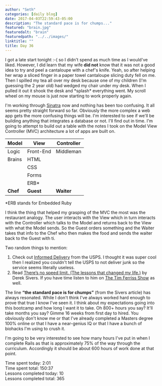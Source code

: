 ```yaml
---
author: "Seth"
categories: [daily blog]
date: 2017-04-03T22:59:43-05:00
description: "The standard pace is for chumps..."
featured: "brain.jpg"
featuredalt: "brain"
featuredpath: "../../images/"
linktitle: ""
title: Day 36
---
```


I got a late start tonight :-( so I didn't spend as much time as I would've liked. However, I did learn that my wife **did not** know that it was not a good idea to try and peel a cantaloupe with a chef's knife. Yeah, so after helping her wrap a sliced finger in a paper towel cantaloupe slicing duty fell on me. Then I spilled my tea all over my desk because one of my children (I'm guessing the 2 year old) had wedged my chair under my desk. When I pulled it out it shook the desk and \*splash* everything went. My scroll wheel on my mouse is just now starting to work properly again.

I'm working through [Sinatra][1] now and nothing has been too confusing. It all seems pretty straight forward so far. Obviously the more complex a web app gets the more confusing things will be. I'm interested to see if we'll be building anything that integrates a database or not. I'll find out in time. I'm going to attempt to build out a table with the notes I took on the Model View Controller (MVC) architecture a lot of apps are built on.

|Model|View|Controller
|---|---|---
|Logic|Front-End|Middleman
|Brains|HTML
||CSS
||Forms
||ERB*
|**Chef**|**Guest**|**Waiter**

*ERB stands for Embedded Ruby

I think the thing that helped my grasping of the MVC the most was the restaurant analogy. The user interacts with the View which in turn interacts with the Controller which talks to the Model and returns back to the View with what the Model sends. So the Guest orders something and the Waiter takes that info to the Chef who then makes the food and sends the waiter back to the Guest with ti.

Two random things to mention:
1. Check out [Informed Delivery][2] from the USPS. I thought it was super cool then I realized you couldn't tell the USPS to not deliver junk so the service seems literally useless.
2. Read [There’s no speed limit. (The lessons that changed my life.)][3] by Derek Sivers. If you have time listen to him on [The Tim Ferriss Show][4] as well.

The line **“the standard pace is for chumps”** (from the Sivers article) has always resonated. While I don't think I've always worked hard enough to prove that true I know I've seen it. I think about my expectations going into this bootcamp and how long I want it to take. Oh 800+ hours you say? It'll take months you say? Gimme 16 weeks from first day to hired. You obviously don't know me or that I've already completed a Masters degree 100% online or that I have a near-genius IQ or that I have a bunch of biohacks I'm using to crush it.

I'm going to be very interested to see how many hours I've put in when I complete Rails as that is approximately 75% of the way through the curriculum. Accordingly it should be about 600 hours of work done at that point.

Time spent today: 2:01  
Time spent total: 150:37  
Lessons completed today: 10  
Lessons completed total: 365

  [1]:http://www.sinatrarb.com/
  [2]:https://informeddelivery.usps.com/box/pages/intro/start.action
  [3]:https://sivers.org/kimo
  [4]:http://tim.blog/2015/12/14/derek-sivers-on-developing-confidence-finding-happiness-and-saying-no-to-millions/
